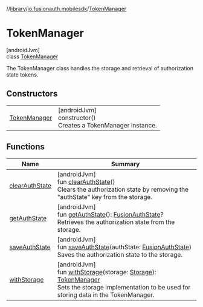 //[library](../../../index.md)/[io.fusionauth.mobilesdk](../index.md)/[TokenManager](index.md)

# TokenManager

[androidJvm]\
class [TokenManager](index.md)

The TokenManager class handles the storage and retrieval of authorization state tokens.

## Constructors

| | |
|---|---|
| [TokenManager](-token-manager.md) | [androidJvm]<br>constructor()<br>Creates a TokenManager instance. |

## Functions

| Name | Summary |
|---|---|
| [clearAuthState](clear-auth-state.md) | [androidJvm]<br>fun [clearAuthState](clear-auth-state.md)()<br>Clears the authorization state by removing the &quot;authState&quot; key from the storage. |
| [getAuthState](get-auth-state.md) | [androidJvm]<br>fun [getAuthState](get-auth-state.md)(): [FusionAuthState](../-fusion-auth-state/index.md)?<br>Retrieves the authorization state from the storage. |
| [saveAuthState](save-auth-state.md) | [androidJvm]<br>fun [saveAuthState](save-auth-state.md)(authState: [FusionAuthState](../-fusion-auth-state/index.md))<br>Saves the authorization state to the storage. |
| [withStorage](with-storage.md) | [androidJvm]<br>fun [withStorage](with-storage.md)(storage: [Storage](../../io.fusionauth.mobilesdk.storage/-storage/index.md)): [TokenManager](index.md)<br>Sets the storage implementation to be used for storing data in the TokenManager. |